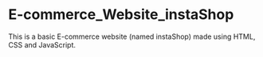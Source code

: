 # E-commerce_Website_instaShop
This is a basic E-commerce website (named instaShop) made using HTML, CSS and JavaScript.
